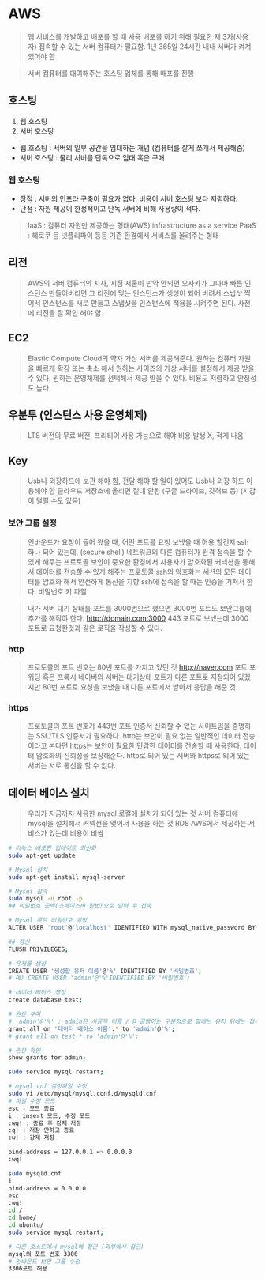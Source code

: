 # AWS
> 웹 서비스를 개발하고 배포를 할 때 사용
> 배포를 하기 위해 필요한 제 3자(사용자) 접속할 수 있는 서버 컴퓨터가 필요함.
> 1년 365일 24시간 내내 서버가 켜져 있어야 함

> 서버 컴퓨터를 대여해주는 호스팅 업체를 통해 배포를 진행

## 호스팅
1. 웹 호스팅
2. 서버 호스팅

- 웹 호스팅 : 서버의 일부 공간을 임대하는 개념 (컴퓨터를 잘게 쪼개서 제공해줌)
- 서버 호스팅 : 물리 서버를 단독으로 임대 혹은 구매

### 웹 호스팅
- 장점 : 서버의 인프라 구축이 필요가 없다. 비용이 서버 호스팅 보다 저렴하다.
- 단점 : 자원 제공이 한정적이고 단독 서버에 비해 사용량이 적다.

> laaS : 컴퓨터 자원만 제공하는 형태(AWS) infrastructure as a service
> PaaS : 헤로쿠 등 넷플리파이 등등 기존 환경에서 서비스를 올려주는 형태

## 리전
> AWS의 서버 컴퓨터의 지사, 지점
> 서울이 만약 안되면 오사카가 그나마 빠름
> 인스턴스 만들어버리면 그 리전에 맞는 인스턴스가 생성이 되어 버려서
> 스냅샷 찍어서 인스턴스를 새로 만들고 스냅샷을 인스턴스에 적용을 시켜주면 된다.
> 사전에 리전을 잘 확인 해야 함.

## EC2
> Elastic Compute Cloud의 약자
> 가상 서버를 제공해준다.
> 원하는 컴퓨터 자원을 빠르게 확장 또는 축소 해서 원하는 사이즈의 가상 서버를 설정해서 제공 받을 수 있다.
> 원하는 운영체제를 선택해서 제공 받을 수 있다.
> 비용도 저렴하고 안정성도 높다.

## 우분투 (인스턴스 사용 운영체제)
> LTS 버전의 무료 버전, 프리티어 사용 가능으로 해야 비용 발생 X, 적게 나옴

## Key
> Usb나 외장하드에 보관 해야 함, 전달 해야 할 일이 있어도 Usb나 외장 하드 이용해야 함
> 클라우드 저장소에 올리면 절대 안됨 (구글 드라이브, 깃허브 등) (지갑이 털릴 수도 있음)

### 보안 그룹 설정
> 인바운드가 요청이 들어 왔을 때, 어떤 포트를 요청 보냈을 때 허용 할건지
> ssh 하나 되어 있는데, (secure shell)
> 네트워크의 다른 컴퓨터가 원격 접속을 할 수 있게 해주는 프로토콜
> 보안이 중요한 환경에서 사용자가 암호화된 커넥션을 통해서 데이터를 전송할 수 있게 해주는 프로토콜
> ssh의 암호화는 세션의 모든 데이터를 암호화 해서 안전하게 통신을 지향
> ssh에 접속을 할 때는 인증을 거쳐서 한다. 비밀번호 키 파일

> 내가 서버 대기 상태를 포트를 3000번으로 했으면 3000번 포트도 보안그룹에 추가를 해줘야 한다.
> http://domain.com:3000
> 443 포트로 보냈는데 3000 포트로 요청한것과 같은 로직을 작성할 수 있다.


### http
> 프로토콜의 포트 번호는 80번 포트를 가지고 있던 것
> http://naver.com 포트 포워딩 혹은 프록시
> 네이버의 서버는 대기상태 포트가 다른 포트로 지정되어 있겠지만
> 80번 포트로 요청을 보냈을 때 다른 포트에서 받아서 응답을 해준 것.

### https
> 프로토콜의 포트 번호가 443번 포트
> 인증서 신뢰할 수 있는 사이트임을 증명하는 SSL/TLS 인증서가 필요하다.
> http는 보안이 필요 없는 일반적인 데이터 전송이라고 본다면
> https는 보안이 필요한 민감한 데이터를 전송할 때 사용한다. 데이터 암호화의 신뢰성을 보장해준다.
> http로 되어 있는 서버와 https로 되어 있는 서버는 서로 통신을 할 수 없다.

<!-- pem Key 있는 폴더 경로까지 터미널 열기 -->
<!-- sudo chmod 400 [pem Key 이름] (읽기 권한 부여)-->
<!-- EC2 -> 인스턴스 -> 오른쪽 위에 연결 -> SSH 클라이언트 -> (예:) ssh로 시작된 명령 복사 -->

## 데이터 베이스 설치
> 우리가 지금까지 사용한 mysql 로컬에 설치가 되어 있는 것
> 서버 컴퓨터에 mysql을 설치해서 커넥션을 맺어서 사용을 하는 것
> RDS AWS에서 제공하는 서비스가 있는데 비용이 비쌈


```sh
# 리눅스 배포판 업데이트 최신화
sudo apt-get update

# Mysql 설치
sudo apt-get install mysql-server

# Mysql 접속
sudo mysql -u root -p
## 비밀번호 공백(스페이스바 한번)으로 입력 후 접속

# Mysql 루트 비밀번호 설정
ALTER USER 'root'@'localhost' IDENTIFIED WITH mysql_native_password BY '새로운 비밀번호';

## 갱신
FLUSH PRIVILEGES;

# 유저를 생성
CREATE USER '생성할 유저 이름'@'%' IDENTIFIED BY '비밀번호';
# 예) CREATE USER 'admin'@'%'IDENTIFIED BY '비밀번호';

# 데이터 베이스 생성
create database test;

# 권한 부여
# 'admin'@'%' : admin은 사용자 이름 / @ 골뱅이는 구분점으로 앞에는 유저 뒤에는 접속할 호스트, 주소 / % 기호는 접속할 수 있는 호스트 와일드 카드 문자
grant all on '데이터 베이스 이름'.* to 'admin'@'%';
# grant all on test.* to 'admin'@'%';

# 권한 확인
show grants for admin;

sudo service mysql restart;

# mysql cnf 설정파일 수정
sudo vi /etc/mysql/mysql.conf.d/mysqld.cnf
# 파일 수정 모드
esc : 모드 종료
i : insert 모드, 수정 모드
:wq! : 종료 후 강제 저장
:q! : 저장 안하고 종료
:w! : 강제 저장

bind-address = 127.0.0.1 => 0.0.0.0
:wq!

sudo mysqld.cnf
i
bind-address = 0.0.0.0
esc
:wq!
cd /
cd home/
cd ubuntu/
sudo service mysql restart;

# 다른 호스트에서 mysql에 접근 (외부에서 접근)
mysql의 포트 번호 3306
# 인바운드 보안 그룹 수정
3306포트 허용
```